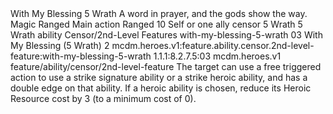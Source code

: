 <ability>
  <name>With My Blessing</name>
  <cost>5 Wrath</cost>
  <flavor>A word in prayer, and the gods show the way.</flavor>
  <keywords>
    <keyword>Magic</keyword>
    <keyword>Ranged</keyword>
  </keywords>
  <type>Main action</type>
  <distance>Ranged 10</distance>
  <target>Self or one ally</target>
  <metadata>
    <class>censor</class>
    <cost>5 Wrath</cost>
    <cost_amount>5</cost_amount>
    <cost_resource>Wrath</cost_resource>
    <feature_type>ability</feature_type>
    <file_dpath>Censor/2nd-Level Features</file_dpath>
    <item_id>with-my-blessing-5-wrath</item_id>
    <item_index>03</item_index>
    <item_name>With My Blessing (5 Wrath)</item_name>
    <level>2</level>
    <scc>mcdm.heroes.v1:feature.ability.censor.2nd-level-feature:with-my-blessing-5-wrath</scc>
    <scdc>1.1.1:8.2.7.5:03</scdc>
    <source>mcdm.heroes.v1</source>
    <type>feature/ability/censor/2nd-level-feature</type>
  </metadata>
  <effects>
    <effect type="mundane">The target can use a free triggered action to use a strike signature ability or a strike heroic ability, and has a double edge on that ability. If a heroic ability is chosen, reduce its Heroic Resource cost by 3 (to a minimum cost of 0).</effect>
  </effects>
</ability>
